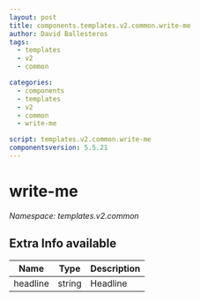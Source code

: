 ```yaml
---
layout: post
title: components.templates.v2.common.write-me
author: David Ballesteros
tags:
  - templates
  - v2
  - common

categories:
  - components
  - templates
  - v2
  - common
  - write-me

script: templates.v2.common.write-me
componentsversion: 5.5.21
---
```

# write-me

*Namespace: templates.v2.common*

## Extra Info available

| Name | Type | Description |
| --- | --- | --- |
| headline | string | Headline |